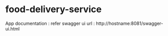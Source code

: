 # food-delivery-service

App documentation : refer swagger ui
url : http://hostname:8081/swagger-ui.html

